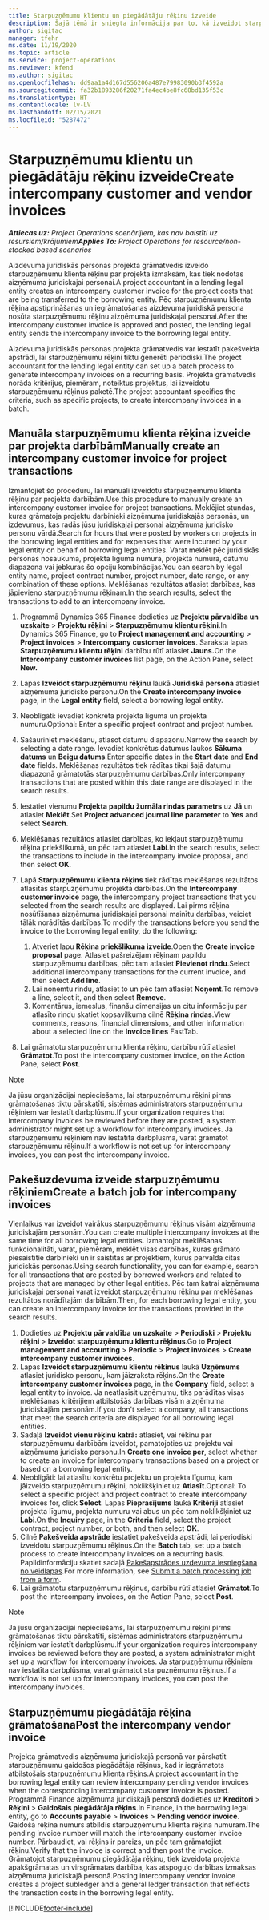 ```yaml
---
title: Starpuzņēmumu klientu un piegādātāju rēķinu izveide
description: Šajā tēmā ir sniegta informācija par to, kā izveidot starpuzņēmumu klientu un piegādātāju rēķinus.
author: sigitac
manager: tfehr
ms.date: 11/19/2020
ms.topic: article
ms.service: project-operations
ms.reviewer: kfend
ms.author: sigitac
ms.openlocfilehash: dd9aa1a4d167d556206a487e79983090b3f4592a
ms.sourcegitcommit: fa32b1893286f20271fa4ec4be8fc68bd135f53c
ms.translationtype: HT
ms.contentlocale: lv-LV
ms.lasthandoff: 02/15/2021
ms.locfileid: "5287472"
---
```

# <a name="create-intercompany-customer-and-vendor-invoices"></a><span data-ttu-id="47f1a-103">Starpuzņēmumu klientu un piegādātāju rēķinu izveide</span><span class="sxs-lookup"><span data-stu-id="47f1a-103">Create intercompany customer and vendor invoices</span></span>

<span data-ttu-id="47f1a-104">_**Attiecas uz:** Project Operations scenārijiem, kas nav balstīti uz resursiem/krājumiem_</span><span class="sxs-lookup"><span data-stu-id="47f1a-104">_**Applies To:** Project Operations for resource/non-stocked based scenarios_</span></span>

<span data-ttu-id="47f1a-105">Aizdevuma juridiskās personas projekta grāmatvedis izveido starpuzņēmumu klienta rēķinu par projekta izmaksām, kas tiek nodotas aizņēmuma juridiskajai personai.</span><span class="sxs-lookup"><span data-stu-id="47f1a-105">A project accountant in a lending legal entity creates an intercompany customer invoice for the project costs that are being transferred to the borrowing entity.</span></span> <span data-ttu-id="47f1a-106">Pēc starpuzņēmumu klienta rēķina apstiprināšanas un iegrāmatošanas aizdevuma juridiskā persona nosūta starpuzņēmumu rēķinu aizņēmuma juridiskajai personai.</span><span class="sxs-lookup"><span data-stu-id="47f1a-106">After the intercompany customer invoice is approved and posted, the lending legal entity sends the intercompany invoice to the borrowing legal entity.</span></span>

<span data-ttu-id="47f1a-107">Aizdevuma juridiskās personas projekta grāmatvedis var iestatīt pakešveida apstrādi, lai starpuzņēmumu rēķini tiktu ģenerēti periodiski.</span><span class="sxs-lookup"><span data-stu-id="47f1a-107">The project accountant for the lending legal entity can set up a batch process to generate intercompany invoices on a recurring basis.</span></span> <span data-ttu-id="47f1a-108">Projekta grāmatvedis norāda kritērijus, piemēram, noteiktus projektus, lai izveidotu starpuzņēmumu rēķinus paketē.</span><span class="sxs-lookup"><span data-stu-id="47f1a-108">The project accountant specifies the criteria, such as specific projects, to create intercompany invoices in a batch.</span></span>

## <a name="manually-create-an-intercompany-customer-invoice-for-project-transactions"></a><span data-ttu-id="47f1a-109">Manuāla starpuzņēmumu klienta rēķina izveide par projekta darbībām</span><span class="sxs-lookup"><span data-stu-id="47f1a-109">Manually create an intercompany customer invoice for project transactions</span></span> 

<span data-ttu-id="47f1a-110">Izmantojiet šo procedūru, lai manuāli izveidotu starpuzņēmumu klienta rēķinu par projekta darbībām.</span><span class="sxs-lookup"><span data-stu-id="47f1a-110">Use this procedure to manually create an intercompany customer invoice for project transactions.</span></span> <span data-ttu-id="47f1a-111">Meklējiet stundas, kuras grāmatoja projektu darbinieki aizņēmuma juridiskajās personās, un izdevumus, kas radās jūsu juridiskajai personai aizņēmuma juridisko personu vārdā.</span><span class="sxs-lookup"><span data-stu-id="47f1a-111">Search for hours that were posted by workers on projects in the borrowing legal entities and for expenses that were incurred by your legal entity on behalf of borrowing legal entities.</span></span> <span data-ttu-id="47f1a-112">Varat meklēt pēc juridiskās personas nosaukuma, projekta līguma numura, projekta numura, datumu diapazona vai jebkuras šo opciju kombinācijas.</span><span class="sxs-lookup"><span data-stu-id="47f1a-112">You can search by legal entity name, project contract number, project number, date range, or any combination of these options.</span></span> <span data-ttu-id="47f1a-113">Meklēšanas rezultātos atlasiet darbības, kas jāpievieno starpuzņēmumu rēķinam.</span><span class="sxs-lookup"><span data-stu-id="47f1a-113">In the search results, select the transactions to add to an intercompany invoice.</span></span>

1. <span data-ttu-id="47f1a-114">Programmā Dynamics 365 Finance dodieties uz **Projektu pārvaldība un uzskaite** > **Projektu rēķini** > **Starpuzņēmumu klientu rēķini**.</span><span class="sxs-lookup"><span data-stu-id="47f1a-114">In Dynamics 365 Finance, go to **Project management and accounting** > **Project invoices** > **Intercompany customer invoices**.</span></span> <span data-ttu-id="47f1a-115">Saraksta lapas **Starpuzņēmumu klientu rēķini** darbību rūtī atlasiet **Jauns.**</span><span class="sxs-lookup"><span data-stu-id="47f1a-115">On the **Intercompany customer invoices**  list page, on the Action Pane, select **New.**</span></span>
2. <span data-ttu-id="47f1a-116">Lapas **Izveidot starpuzņēmumu rēķinu** laukā **Juridiskā persona** atlasiet aizņēmuma juridisko personu.</span><span class="sxs-lookup"><span data-stu-id="47f1a-116">On the **Create intercompany invoice** page, in the **Legal entity** field, select a borrowing legal entity.</span></span>
3. <span data-ttu-id="47f1a-117">Neobligāti: ievadiet konkrēta projekta līguma un projekta numuru.</span><span class="sxs-lookup"><span data-stu-id="47f1a-117">Optional: Enter a specific project contract and project number.</span></span>
4. <span data-ttu-id="47f1a-118">Sašauriniet meklēšanu, atlasot datumu diapazonu.</span><span class="sxs-lookup"><span data-stu-id="47f1a-118">Narrow the search by selecting a date range.</span></span> <span data-ttu-id="47f1a-119">Ievadiet konkrētus datumus laukos **Sākuma datums** un **Beigu datums**.</span><span class="sxs-lookup"><span data-stu-id="47f1a-119">Enter specific dates in the **Start date** and **End date** fields.</span></span> <span data-ttu-id="47f1a-120">Meklēšanas rezultātos tiek rādītas tikai šajā datumu diapazonā grāmatotās starpuzņēmumu darbības.</span><span class="sxs-lookup"><span data-stu-id="47f1a-120">Only intercompany transactions that are posted within this date range are displayed in the search results.</span></span>
5. <span data-ttu-id="47f1a-121">Iestatiet vienumu **Projekta papildu žurnāla rindas parametrs** uz **Jā** un atlasiet **Meklēt**.</span><span class="sxs-lookup"><span data-stu-id="47f1a-121">Set **Project advanced journal line parameter** to **Yes** and select **Search**.</span></span>
6. <span data-ttu-id="47f1a-122">Meklēšanas rezultātos atlasiet darbības, ko iekļaut starpuzņēmumu rēķina priekšlikumā, un pēc tam atlasiet **Labi**.</span><span class="sxs-lookup"><span data-stu-id="47f1a-122">In the search results, select the transactions to include in the intercompany invoice proposal, and then select **OK**.</span></span>
7. <span data-ttu-id="47f1a-123">Lapā **Starpuzņēmumu klienta rēķins** tiek rādītas meklēšanas rezultātos atlasītās starpuzņēmumu projekta darbības.</span><span class="sxs-lookup"><span data-stu-id="47f1a-123">On the **Intercompany customer invoice** page, the intercompany project transactions that you selected from the search results are displayed.</span></span> <span data-ttu-id="47f1a-124">Lai pirms rēķina nosūtīšanas aizņēmuma juridiskajai personai mainītu darbības, veiciet tālāk norādītās darbības.</span><span class="sxs-lookup"><span data-stu-id="47f1a-124">To modify the transactions before you send the invoice to the borrowing legal entity, do the following:</span></span>
  
    1. <span data-ttu-id="47f1a-125">Atveriet lapu **Rēķina priekšlikuma izveide**.</span><span class="sxs-lookup"><span data-stu-id="47f1a-125">Open the **Create invoice proposal** page.</span></span> <span data-ttu-id="47f1a-126">Atlasiet pašreizējam rēķinam papildu starpuzņēmumu darbības, pēc tam atlasiet **Pievienot rindu**.</span><span class="sxs-lookup"><span data-stu-id="47f1a-126">Select additional intercompany transactions for the current invoice, and then select **Add line**.</span></span>
    2. <span data-ttu-id="47f1a-127">Lai noņemtu rindu, atlasiet to un pēc tam atlasiet **Noņemt**.</span><span class="sxs-lookup"><span data-stu-id="47f1a-127">To remove a line, select it, and then select **Remove**.</span></span>
    3. <span data-ttu-id="47f1a-128">Komentārus, iemeslus, finanšu dimensijas un citu informāciju par atlasīto rindu skatiet kopsavilkuma cilnē **Rēķina rindas**.</span><span class="sxs-lookup"><span data-stu-id="47f1a-128">View comments, reasons, financial dimensions, and other information about a selected line on the  **Invoice lines**  FastTab.</span></span>
    
8. <span data-ttu-id="47f1a-129">Lai grāmatotu starpuzņēmumu klienta rēķinu, darbību rūtī atlasiet **Grāmatot**.</span><span class="sxs-lookup"><span data-stu-id="47f1a-129">To post the intercompany customer invoice, on the Action Pane, select **Post**.</span></span>

> [!NOTE]
> <span data-ttu-id="47f1a-130">Ja jūsu organizācijai nepieciešams, lai starpuzņēmumu rēķini pirms grāmatošanas tiktu pārskatīti, sistēmas administrators starpuzņēmumu rēķiniem var iestatīt darbplūsmu.</span><span class="sxs-lookup"><span data-stu-id="47f1a-130">If your organization requires that intercompany invoices be reviewed before they are posted, a system administrator might set up a workflow for intercompany invoices.</span></span> <span data-ttu-id="47f1a-131">Ja starpuzņēmumu rēķiniem nav iestatīta darbplūsma, varat grāmatot starpuzņēmumu rēķinu.</span><span class="sxs-lookup"><span data-stu-id="47f1a-131">If a workflow is not set up for intercompany invoices, you can post the intercompany invoice.</span></span>

## <a name="create-a-batch-job-for-intercompany-invoices"></a><span data-ttu-id="47f1a-132">Pakešuzdevuma izveide starpuzņēmumu rēķiniem</span><span class="sxs-lookup"><span data-stu-id="47f1a-132">Create a batch job for intercompany invoices</span></span>

<span data-ttu-id="47f1a-133">Vienlaikus var izveidot vairākus starpuzņēmumu rēķinus visām aizņēmuma juridiskajām personām.</span><span class="sxs-lookup"><span data-stu-id="47f1a-133">You can create multiple intercompany invoices at the same time for all borrowing legal entities.</span></span> <span data-ttu-id="47f1a-134">Izmantojot meklēšanas funkcionalitāti, varat, piemēram, meklēt visas darbības, kuras grāmato piesaistītie darbinieki un ir saistītas ar projektiem, kurus pārvalda citas juridiskās personas.</span><span class="sxs-lookup"><span data-stu-id="47f1a-134">Using search functionality, you can for example, search for all transactions that are posted by borrowed workers and related to projects that are managed by other legal entities.</span></span> <span data-ttu-id="47f1a-135">Pēc tam katrai aizņēmuma juridiskajai personai varat izveidot starpuzņēmumu rēķinu par meklēšanas rezultātos norādītajām darbībām.</span><span class="sxs-lookup"><span data-stu-id="47f1a-135">Then, for each borrowing legal entity, you can create an intercompany invoice for the transactions provided in the search results.</span></span>

1. <span data-ttu-id="47f1a-136">Dodieties uz **Projektu pārvaldība un uzskaite** > **Periodiski** > **Projektu rēķini** > **Izveidot starpuzņēmumu klientu rēķinus**.</span><span class="sxs-lookup"><span data-stu-id="47f1a-136">Go to **Project management and accounting** > **Periodic** > **Project invoices** > **Create intercompany customer invoices**.</span></span>
2. <span data-ttu-id="47f1a-137">Lapas **Izveidot starpuzņēmumu klientu rēķinus** laukā **Uzņēmums** atlasiet juridisko personu, kam jāizraksta rēķins.</span><span class="sxs-lookup"><span data-stu-id="47f1a-137">On the **Create intercompany customer invoices** page, in the **Company**  field, select a legal entity to invoice.</span></span> <span data-ttu-id="47f1a-138">Ja neatlasīsit uzņēmumu, tiks parādītas visas meklēšanas kritērijiem atbilstošās darbības visām aizņēmuma juridiskajām personām.</span><span class="sxs-lookup"><span data-stu-id="47f1a-138">If you don't select a company, all transactions that meet the search criteria are displayed for all borrowing legal entities.</span></span>
3. <span data-ttu-id="47f1a-139">Sadaļā **Izveidot vienu rēķinu katrā:** atlasiet, vai rēķinu par starpuzņēmumu darbībām izveidot, pamatojoties uz projektu vai aizņēmuma juridisko personu.</span><span class="sxs-lookup"><span data-stu-id="47f1a-139">In **Create one invoice per**, select whether to create an invoice for intercompany transactions based on a project or based on a borrowing legal entity.</span></span>
4. <span data-ttu-id="47f1a-140">Neobligāti: lai atlasītu konkrētu projektu un projekta līgumu, kam jāizveido starpuzņēmumu rēķini, noklikšķiniet uz **Atlasīt**.</span><span class="sxs-lookup"><span data-stu-id="47f1a-140">Optional: To select a specific project and project contract to create intercompany invoices for, click **Select**.</span></span> <span data-ttu-id="47f1a-141">Lapas **Pieprasījums** laukā **Kritēriji** atlasiet projekta līgumu, projekta numuru vai abus un pēc tam noklikšķiniet uz **Labi**.</span><span class="sxs-lookup"><span data-stu-id="47f1a-141">On the **Inquiry** page, in the **Criteria** field, select the project contract, project number, or both, and then select **OK**.</span></span>
5. <span data-ttu-id="47f1a-142">Cilnē **Pakešveida apstrāde** iestatiet pakešveida apstrādi, lai periodiski izveidotu starpuzņēmumu rēķinus.</span><span class="sxs-lookup"><span data-stu-id="47f1a-142">On the **Batch** tab, set up a batch process to create intercompany invoices on a recurring basis.</span></span> <span data-ttu-id="47f1a-143">Papildinformāciju skatiet sadaļā [Pakešapstrādes uzdevuma iesniegšana no veidlapas](https://docs.microsoft.com/dynamicsax-2012/appuser-itpro/submit-a-batch-processing-job-from-a-form).</span><span class="sxs-lookup"><span data-stu-id="47f1a-143">For more information, see [Submit a batch processing job from a form](https://docs.microsoft.com/dynamicsax-2012/appuser-itpro/submit-a-batch-processing-job-from-a-form).</span></span>
6. <span data-ttu-id="47f1a-144">Lai grāmatotu starpuzņēmumu rēķinus, darbību rūtī atlasiet **Grāmatot**.</span><span class="sxs-lookup"><span data-stu-id="47f1a-144">To post the intercompany invoices, on the Action Pane, select **Post**.</span></span>

> [!NOTE]
> <span data-ttu-id="47f1a-145">Ja jūsu organizācijai nepieciešams, lai starpuzņēmumu rēķini pirms grāmatošanas tiktu pārskatīti, sistēmas administrators starpuzņēmumu rēķiniem var iestatīt darbplūsmu.</span><span class="sxs-lookup"><span data-stu-id="47f1a-145">If your organization requires intercompany invoices be reviewed before they are posted, a system administrator might set up a workflow for intercompany invoices.</span></span> <span data-ttu-id="47f1a-146">Ja starpuzņēmumu rēķiniem nav iestatīta darbplūsma, varat grāmatot starpuzņēmumu rēķinus.</span><span class="sxs-lookup"><span data-stu-id="47f1a-146">If a workflow is not set up for intercompany invoices, you can post the intercompany invoices.</span></span>

## <a name="post-the-intercompany-vendor-invoice"></a><span data-ttu-id="47f1a-147">Starpuzņēmumu piegādātāja rēķina grāmatošana</span><span class="sxs-lookup"><span data-stu-id="47f1a-147">Post the intercompany vendor invoice</span></span>

<span data-ttu-id="47f1a-148">Projekta grāmatvedis aizņēmuma juridiskajā personā var pārskatīt starpuzņēmumu gaidošos piegādātāja rēķinus, kad ir iegrāmatots atbilstošais starpuzņēmumu klienta rēķins.</span><span class="sxs-lookup"><span data-stu-id="47f1a-148">A project accountant in the borrowing legal entity can review intercompany pending vendor invoices when the corresponding intercompany customer invoice is posted.</span></span> <span data-ttu-id="47f1a-149">Programmā Finance aizņēmuma juridiskajā personā dodieties uz **Kreditori** > **Rēķini** > **Gaidošais piegādātāja rēķins**.</span><span class="sxs-lookup"><span data-stu-id="47f1a-149">In Finance, in the borrowing legal entity, go to **Accounts payable** > **Invoices** > **Pending vendor invoice**.</span></span> <span data-ttu-id="47f1a-150">Gaidošā rēķina numurs atbildīs starpuzņēmumu klienta rēķina numuram.</span><span class="sxs-lookup"><span data-stu-id="47f1a-150">The pending invoice number will match the intercompany customer invoice number.</span></span> <span data-ttu-id="47f1a-151">Pārbaudiet, vai rēķins ir pareizs, un pēc tam grāmatojiet rēķinu.</span><span class="sxs-lookup"><span data-stu-id="47f1a-151">Verify that the invoice is correct and then post the invoice.</span></span> <span data-ttu-id="47f1a-152">Grāmatojot starpuzņēmumu piegādātāja rēķinu, tiek izveidota projekta apakšgrāmatas un virsgrāmatas darbība, kas atspoguļo darbības izmaksas aizņēmuma juridiskajā personā.</span><span class="sxs-lookup"><span data-stu-id="47f1a-152">Posting intercompany vendor invoice creates a project subledger and a general ledger transaction that reflects the transaction costs in the borrowing legal entity.</span></span>


[!INCLUDE[footer-include](../includes/footer-banner.md)]